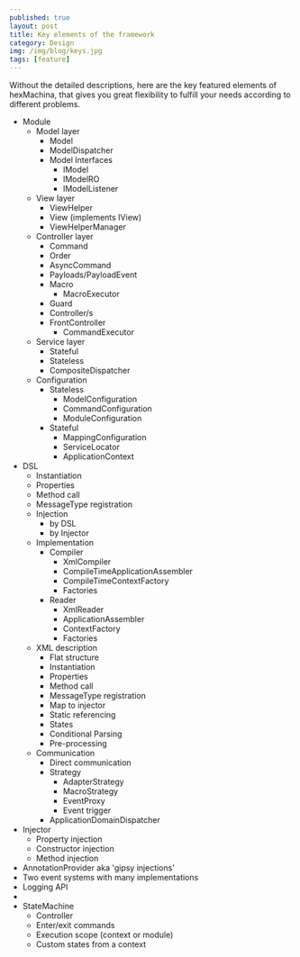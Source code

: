 ```yaml
---
published: true
layout: post
title: Key elements of the framework
category: Design
img: /img/blog/keys.jpg
tags: [feature]
---
```

Without the detailed descriptions, here are the key featured elements of hexMachina, that gives you great flexibility to fulfill your needs according to different problems.

 - Module 
	 - Model layer 
		 - Model 
		 - ModelDispatcher 
		 - Model Interfaces
			 - IModel
			 - IModelRO
			 - IModelListener
	 - View layer
		 - ViewHelper
		 - View (implements IView)
		 - ViewHelperManager
	 - Controller layer 
		 - Command 
		 - Order
		 - AsyncCommand 
		 - Payloads/PayloadEvent
		 - Macro 
			 - MacroExecutor 
		 - Guard
		 - Controller/s
		 - FrontController
			 - CommandExecutor 
	 - Service layer 
		 - Stateful 
		 - Stateless
		 - CompositeDispatcher 
	 - Configuration 
		 - Stateless 
			 - ModelConfiguration
			 - CommandConfiguration 
			 - ModuleConfiguration
		 - Stateful 
			 - MappingConfiguration 
			 - ServiceLocator
			 - ApplicationContext 
 - DSL
	 - Instantiation 
	 - Properties 
	 - Method call 
	 - MessageType registration 
	 - Injection
		 - by DSL 
		 - by Injector 
	- Implementation
		- Compiler
			- XmlCompiler
			- CompileTimeApplicationAssembler
			- CompileTimeContextFactory
			- Factories
		- Reader
			- XmlReader
			- ApplicationAssembler
			- ContextFactory
			- Factories
	 - XML description 
		 - Flat structure 
		 - Instantiation
		 - Properties 
		 - Method call 
		 - MessageType registration 
		 - Map to injector 
		 - Static referencing 
		 - States
		 - Conditional Parsing
		 - Pre-processing
	 - Communication 
		 - Direct communication 
		 - Strategy
			 - AdapterStrategy 
			 - MacroStrategy 
			 - EventProxy
			 - Event trigger
		 - ApplicationDomainDispatcher 
 - Injector
	 - Property injection
	 - Constructor injection
	 - Method injection
 - AnnotationProvider aka 'gipsy injections'
 - Two event systems with many implementations
 - Logging API
 - 
 - StateMachine
 	- Controller
 	- Enter/exit commands
 	- Execution scope (context or module)
 	- Custom states from a context
